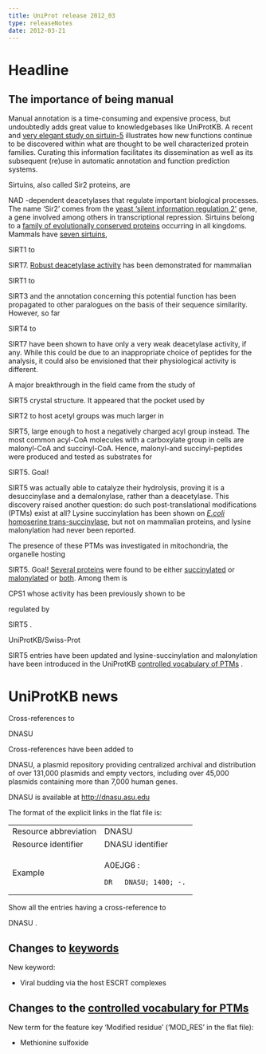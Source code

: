 ```yaml
---
title: UniProt release 2012_03
type: releaseNotes
date: 2012-03-21
---
```


# Headline

## The importance of being manual

Manual annotation is a time-consuming and expensive process, but undoubtedly adds great value to knowledgebases like UniProtKB. A recent and [very elegant study on sirtuin-5](http://www.ncbi.nlm.nih.gov/pubmed/22076378) illustrates how new functions continue to be discovered within what are thought to be well characterized protein families. Curating this information facilitates its dissemination as well as its subsequent (re)use in automatic annotation and function prediction systems.

Sirtuins, also called Sir2 proteins, are

NAD -dependent deacetylases that regulate important biological processes. The name ‘Sir2’ comes from the [yeast ‘silent information regulation 2’](http://www.uniprot.org/uniprot/P06700) gene, a gene involved among others in transcriptional repression. Sirtuins belong to a [family of evolutionally conserved proteins](http://www.uniprot.org/uniprot/?query=family:%22sirtuin+family%22+reviewed:yes) occurring in all kingdoms. Mammals have [seven sirtuins](http://www.uniprot.org/uniprot/?query=family:%22sirtuin+family%22+reviewed:yes+AND+taxonomy:mammalia),

SIRT1 to

SIRT7. [Robust deacetylase activity](http://www.ncbi.nlm.nih.gov/pubmed/16756498) has been demonstrated for mammalian

SIRT1 to

SIRT3 and the annotation concerning this potential function has been propagated to other paralogues on the basis of their sequence similarity. However, so far

SIRT4 to

SIRT7 have been shown to have only a very weak deacetylase activity, if any. While this could be due to an inappropriate choice of peptides for the analysis, it could also be envisioned that their physiological activity is different.

A major breakthrough in the field came from the study of

SIRT5 crystal structure. It appeared that the pocket used by

SIRT2 to host acetyl groups was much larger in

SIRT5, large enough to host a negatively charged acyl group instead. The most common acyl-CoA molecules with a carboxylate group in cells are malonyl-CoA and succinyl-CoA. Hence, malonyl-and succinyl-peptides were produced and tested as substrates for

SIRT5. Goal!

SIRT5 was actually able to catalyze their hydrolysis, proving it is a desuccinylase and a demalonylase, rather than a deacetylase. This discovery raised another question: do such post-translational modifications (PTMs) exist at all? Lysine succinylation has been shown on [*E.coli* homoserine trans-succinylase](http://www.ncbi.nlm.nih.gov/pubmed/15556615), but not on mammalian proteins, and lysine malonylation had never been reported.

The presence of these PTMs was investigated in mitochondria, the organelle hosting

SIRT5. Goal! [Several proteins](http://www.uniprot.org/uniprot/?query=%22annotation:%22type%3Amod_res+N6-malonyllysine%22+OR+annotation:%22type%3Amod_res+N6-succinyllysine%22%22+AND+taxonomy:mammalia) were found to be either [succinylated](http://www.uniprot.org/uniprot/?query=annotation:(type:mod_res+N6-succinyllysine)+AND+taxonomy:mammalia) or [malonylated](http://www.uniprot.org/uniprot/?query=annotation:(type:mod_res+N6-malonyllysine)+AND+taxonomy:mammalia) or [both](http://www.uniprot.org/uniprot/?query=(annotation:(type:mod_res+N6-malonyllysine)+OR+annotation:(type:mod_res+N6-succinyllysine))+AND+taxonomy:mammalia). Among them is

CPS1 whose activity has been previously shown to be

regulated by

SIRT5 .

UniProtKB/Swiss-Prot

SIRT5 entries have been updated and lysine-succinylation and malonylation have been introduced in the UniProtKB [controlled vocabulary of PTMs](https://ftp.uniprot.org/pub/databases/uniprot/current_release/knowledgebase/complete/docs/ptmlist) .

# UniProtKB news

Cross-references to

DNASU

Cross-references have been added to

DNASU, a plasmid repository providing centralized archival and distribution of over 131,000 plasmids and empty vectors, including over 45,000 plasmids containing more than 7,000 human genes.

DNASU is available at <http://dnasu.asu.edu>

The format of the explicit links in the flat file is:

<table><colgroup><col style="width: 50%" /><col style="width: 50%" /></colgroup><tbody><tr class="odd"><td>Resource abbreviation</td><td>DNASU</td></tr><tr class="even"><td>Resource identifier</td><td>DNASU identifier</td></tr><tr class="odd"><td>Example</td><td><p>A0EJG6 :</p><pre><code>DR   DNASU; 1400; -.</code></pre></td></tr></tbody></table>

Show all the entries having a cross-reference to

DNASU .

## Changes to [keywords](https://ftp.uniprot.org/pub/databases/uniprot/current_release/knowledgebase/complete/docs/keywlist)

New keyword:

-   Viral budding via the host ESCRT complexes

## Changes to the [controlled vocabulary for PTMs](https://ftp.uniprot.org/pub/databases/uniprot/current_release/knowledgebase/complete/docs/ptmlist)

New term for the feature key ‘Modified residue’ (‘MOD\_RES’ in the flat file):

-   Methionine sulfoxide
